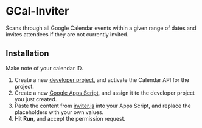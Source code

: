 # GCal-Inviter
Scans through all Google Calendar events within a given range of dates and invites attendees if they are not currently invited.

## Installation
Make note of your calendar ID.

1. Create a new [developer project](https://console.developers.google.com), and activate the Calendar API for the project.
2. Create a new [Google Apps Script](https://www.google.com/script/start/), and assign it to the developer project you just created.
3. Paste the content from [inviter.js](#) into your Apps Script, and replace the placeholders with your own values.
4. Hit **Run**, and accept the permission request.
